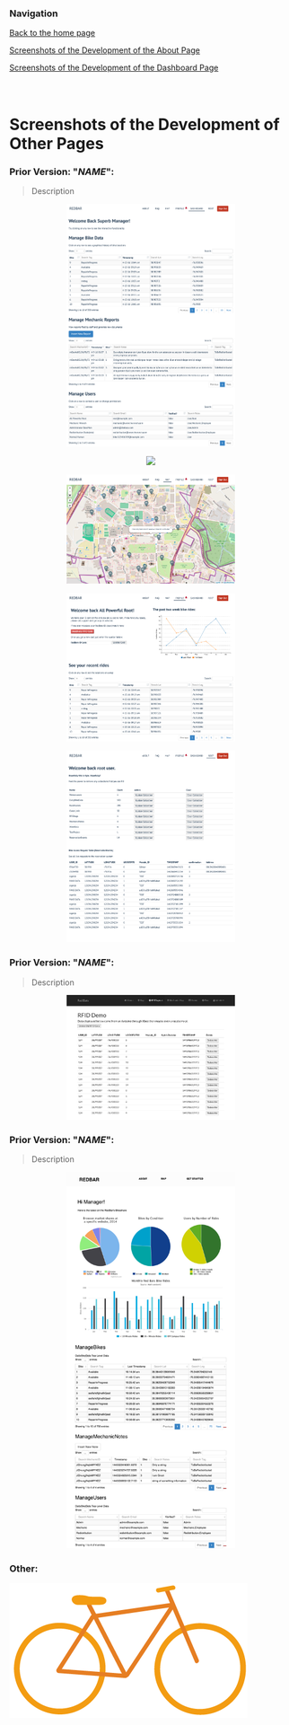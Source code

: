 ### Navigation

[Back to the home page](README.md)

[Screenshots of the Development of the About Page](About.md)

[Screenshots of the Development of the Dashboard Page](Dashboard.md)

###### &nbsp;

# Screenshots of the Development of Other Pages


### Prior Version: "*NAME*":

> Description

<p align="center">
	<img width="300" height=auto src="README/Final_Senior_Website_Screenshots/Admin.png">
</p>

<p align="center">
	<img width="300" height=auto src="README/Final_Senior_Website_Screenshots/FAQ.png">
</p>

<p align="center">
	<img width="300" height=auto src="README/Final_Senior_Website_Screenshots/Map.png">
</p>

<p align="center">
	<img width="300" height=auto src="README/Final_Senior_Website_Screenshots/Profile.png">
</p>

<p align="center">
	<img width="300" height=auto src="README/Final_Senior_Website_Screenshots/Root.png">
</p>


### Prior Version: "*NAME*":

> Description

<p align="center">
	<img width="300" height=auto src="README/Junior_Year_Website/RFID.png">
</p>


### Prior Version: "*NAME*":

> Description

<p align="center">
	<img width="300" height=auto src="README/Macaw_Senior_Website_Screenshots/Dashboard.png">
</p>

### Other:

![Early Icon](README/BlockBike.png)